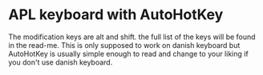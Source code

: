 # APL keyboard with AutoHotKey
 The modification keys are alt and shift. the full list of the keys will be found in the read-me. This is only supposed to work on danish keyboard but AutoHotKey is usually simple enough to read and change to your liking if you don't use danish keyboard.
